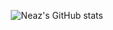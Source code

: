 <p align="center">
  <img src="https://github-readme-stats.vercel.app/api?username=nz-m&show_icons=true&theme=transparent" alt="Neaz's GitHub stats" />
</p>
